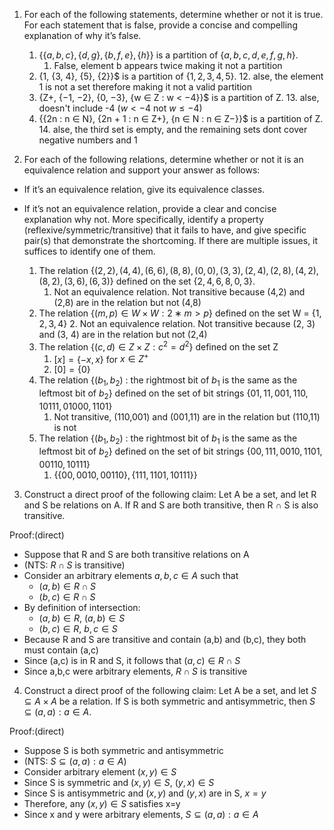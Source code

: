 1. For each of the following statements, determine whether or not it is true. For each statement that is false, provide a concise and compelling explanation of why it’s false.

	 1. $\{\{a, b, c\}, \{d, g\}, \{b, f, e\}, \{h\}\}$ is a partition of $\{a, b, c, d, e, f, g, h\}$.
		 1. False, element b appears twice making it not a partition
	12. \{1, \{3, 4\}, \{5\}, \{2\}\}$ is a partition of $\{1, 2, 3, 4, 5\}$.
		12. alse, the element 1 is not a set therefore making it not a valid partition
	23. \{Z+, \{−1, −2\}, \{0, −3\}, \{w ∈ Z : w < −4\}\}$ is a partition of Z.
		13. alse, doesn't include -4 ($w <-4$ not $w \leq -4$)
	34. \{\{2n : n ∈ N\}, \{2n + 1 : n ∈ Z+\}, \{n ∈ N : n ∈ Z−\}\}$ is a partition of Z.
		14. alse, the third set is empty, and the remaining sets dont cover negative numbers and 1


2. For each of the following relations, determine whether or not it is an equivalence relation and support your answer as follows:
- If it’s an equivalence relation, give its equivalence classes.
- If it’s not an equivalence relation, provide a clear and concise explanation why not. More specifically, identify a property (reflexive/symmetric/transitive) that it fails to have, and give specific pair(s) that demonstrate the shortcoming. If there are multiple issues, it suffices to identify one of them.

	1. The relation $\{(2, 2), (4, 4), (6, 6), (8, 8), (0, 0), (3, 3), (2, 4), (2, 8), (4, 2), (8, 2), (3, 6), (6, 3)\}$ defined on the set $\{2, 4, 6, 8, 0, 3\}$.
		1. Not an equivalence relation. Not transitive because (4,2) and (2,8) are in the relation but not (4,8)
	2. The relation $\{(m, p) ∈ W × W : 2 ∗ m > p\}$ defined on the set W = $\{1, 2, 3, 4\}$
		2. Not an equivalence relation. Not transitive because (2, 3) and (3, 4) are in the relation but not (2,4)
	3. The relation $\{(c, d) ∈ Z × Z : c^2 = d^2\}$ defined on the set Z
		1. $[x]=\{−x,x\}$ for $x∈Z^+$
		2. $[0] = \{0\}$
	4. The relation $\{(b_{1}, b_{2})$ : the rightmost bit of $b_1$ is the same as the leftmost bit of $b_{2}\}$ defined on the set of bit strings $\{01, 11, 001, 110, 10111, 01000, 1101\}$
		1. Not transitive, (110,001) and (001,11) are in the relation but (110,11) is not
	5. The relation $\{(b_{1}, b_{2})$ : the rightmost bit of $b_{1}$ is the same as the leftmost bit of $b_{2}\}$ defined on the set of bit strings $\{00, 111, 0010, 1101, 00110, 10111\}$
		1. $\{\{00,0010,00110\},\{111,1101,10111\}\}​$


3.  Construct a direct proof of the following claim:
Let A be a set, and let R and S be relations on A. If R and S are both transitive,
then R ∩ S is also transitive.

Proof:(direct)
- Suppose that R and S are both transitive relations on A
- (NTS: $R \cap S$ is transitive)
- Consider an arbitrary elements $a,b,c \in A$ such that
	- $(a,b) \in R \cap S$
	- $(b,c) \in R \cap S$
- By definition of intersection:
	- $(a,b) \in R$, $(a,b) \in S$
	- $(b,c) \in R$, ${b,c} \in S$
- Because R and S are transitive and contain (a,b) and (b,c), they both must contain (a,c)
- Since (a,c) is in R and S, it follows that $(a,c) \in R \cap S$
- Since a,b,c were arbitrary elements, $R \cap S$ is transitive


4. Construct a direct proof of the following claim:
Let A be a set, and let $S ⊆ A × A$ be a relation. If S is both symmetric and
antisymmetric, then $S ⊆ {(a, a) : a ∈ A}$.

Proof:(direct)
- Suppose S is both symmetric and antisymmetric
- (NTS: $S \subseteq (a,a) : a \in A$)
- Consider arbitrary element $(x,y) \in S$
- Since S is symmetric and $(x,y) \in S$, $(y,x) \in S$
- Since S is antisymmetric and $(x,y)$ and $(y,x)$ are in S, $x=y$
- Therefore, any $(x,y) \in S$ satisfies x=y
- Since x and y were arbitrary elements, $S \subseteq (a,a) : a \in A$
